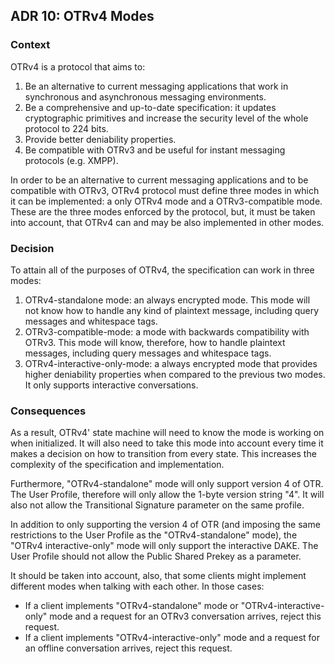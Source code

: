 ## ADR 10: OTRv4 Modes

### Context

OTRv4 is a protocol that aims to:

1. Be an alternative to current messaging applications that work in synchronous
   and asynchronous messaging environments.
2. Be a comprehensive and up-to-date specification: it updates cryptographic
   primitives and increase the security level of the whole protocol to 224
   bits.
3. Provide better deniability properties.
4. Be compatible with OTRv3 and be useful for instant messaging protocols
   (e.g. XMPP).

In order to be an alternative to current messaging applications and to be
compatible with OTRv3, OTRv4 protocol must define three modes in which it can be
implemented: a only OTRv4 mode and a OTRv3-compatible mode. These are the three
modes enforced by the protocol, but, it must be taken into account, that OTRv4
can and may be also implemented in other modes.

### Decision

To attain all of the purposes of OTRv4, the specification can work in three
modes:

1. OTRv4-standalone mode: an always encrypted mode. This mode will not know how
   to handle any kind of plaintext message, including query messages and
   whitespace tags.
2. OTRv3-compatible-mode: a mode with backwards compatibility with OTRv3.
   This mode will know, therefore, how to handle plaintext messages, including
   query messages and whitespace tags.
3. OTRv4-interactive-only-mode: a always encrypted mode that provides higher
   deniability properties when compared to the previous two modes. It only
   supports interactive conversations.

### Consequences

As a result, OTRv4' state machine will need to know the mode is working on when
initialized. It will also need to take this mode into account every time it
makes a decision on how to transition from every state. This increases the
complexity of the specification and implementation.

Furthermore, "OTRv4-standalone" mode will only support version 4 of OTR. The User
Profile, therefore will only allow the 1-byte version string "4". It will also
not allow the Transitional Signature parameter on the same profile.

In addition to only supporting the version 4 of OTR (and imposing the same
restrictions to the User Profile as the "OTRv4-standalone" mode), the
"OTRv4 interactive-only" mode will only support the interactive DAKE. The User
Profile should not allow the Public Shared Prekey as a parameter.

It should be taken into account, also, that some clients might implement
different modes when talking with each other. In those cases:

* If a client implements "OTRv4-standalone" mode or "OTRv4-interactive-only"
  mode and a request for an OTRv3 conversation arrives, reject this request.
* If a client implements "OTRv4-interactive-only" mode and a request for an
  offline conversation arrives, reject this request.
